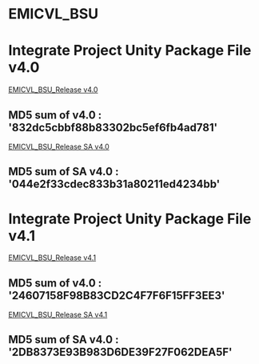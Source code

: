 # EMICVL_BSU

# Integrate Project Unity Package File v4.0

[EMICVL_BSU_Release v4.0](https://drive.google.com/open?id=19LqQ068fbCzWoonBg9RCSQ3tUClwpbpD)
## MD5 sum of  v4.0 : '832dc5cbbf88b83302bc5ef6fb4ad781'

[EMICVL_BSU_Release SA v4.0](https://drive.google.com/open?id=17n2jcEuGWgXmbx2J6IyMlES6-BOEAIm5)
## MD5 sum of SA v4.0 : '044e2f33cdec833b31a80211ed4234bb'


# Integrate Project Unity Package File v4.1

[EMICVL_BSU_Release v4.1](https://drive.google.com/open?id=1lsdPtApbCSpxJtAjdATDsrN78FA0vwjy)
## MD5 sum of  v4.0 : '24607158F98B83CD2C4F7F6F15FF3EE3'

[EMICVL_BSU_Release SA v4.1](https://drive.google.com/open?id=1VyWppRuheptXmb1-DI1MaiQGupRyXw9G)
## MD5 sum of SA v4.0 : '2DB8373E93B983D6DE39F27F062DEA5F'
